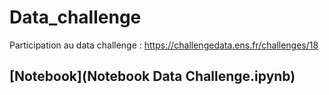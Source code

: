 # Data_challenge
Participation au data challenge : https://challengedata.ens.fr/challenges/18 

## [Notebook](Notebook Data Challenge.ipynb)
